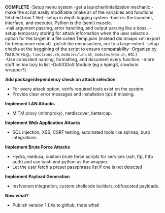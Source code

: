  **COMPLETE**
   -Setup menu system
   -get a launcher/initalization mechanic
   -make the script easily modifiable (make all of the variables and functions fetched from 1 file)
   -setup in depth logging system
   -bash is the launcher, interface, and executor. Python is the (semi) muscle.  
   -nail argument passing, error handling, and output parsing like a boss.
   -setup temporary storing for attack information when the user selects a option for the target in a file called Temp.json (instead did nmaps xml export for being more robust)
   -polish the menusystem, not to a large extent
   -setup checks at the beggining of the script to ensure compatability 
   -Organize by feature (e.g., `functions.sh`, `modules/lan.sh`, `modules/wan.sh`, etc.)  
   -Use consistent naming, formatting, and document every function.
   -more stuff im too lazy to list
   -DoS/DDoS Module (eg a hping3, slowloris wrapper?).



 **Add package/dependency check on attack selection**  
   - For every attack option, verify required tools exist on the system.  
   - Provide clear error messages and installation tips if missing.

 **Implement LAN Attacks**  
   - MITM proxy (mitmproxy), netdiscover, bettercap.

 **Implement Web Application Attacks**  
   - SQL injection, XSS, CSRF testing, automated tools like sqlmap, burp integrations.

 **Implement Brute Force Attacks**  
   - Hydra, medusa, custom brute force scripts for services (ssh, ftp, http auth) and use bash and python as the wrapper.
   - Let the user fetch a preset passphrase list if one is not detected

 **Implement Payload Generation**  
   - msfvenom integration, custom shellcode builders, obfuscated payloads.


**Now what?**
   - Publish version 1.1.Xa to github, thats what!